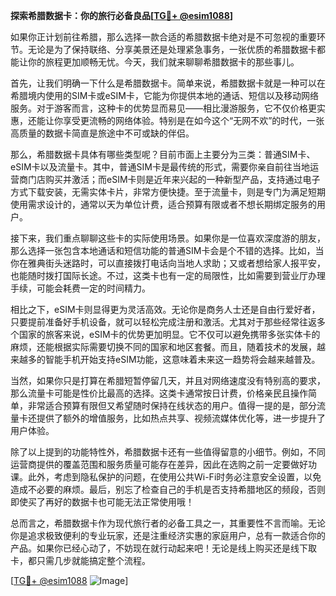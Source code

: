 **探索希腊数据卡：你的旅行必备良品[[TG💪+ @esim1088](https://t.me/s/esim1088)]**

如果你正计划前往希腊，那么选择一款合适的希腊数据卡绝对是不可忽视的重要环节。无论是为了保持联络、分享美景还是处理紧急事务，一张优质的希腊数据卡都能让你的旅程更加顺畅无忧。今天，我们就来聊聊希腊数据卡的那些事儿。

首先，让我们明确一下什么是希腊数据卡。简单来说，希腊数据卡就是一种可以在希腊境内使用的SIM卡或eSIM卡，它能为你提供本地的通话、短信以及移动网络服务。对于游客而言，这种卡的优势显而易见——相比漫游服务，它不仅价格更实惠，还能让你享受更流畅的网络体验。特别是在如今这个“无网不欢”的时代，一张高质量的数据卡简直是旅途中不可或缺的伴侣。

那么，希腊数据卡具体有哪些类型呢？目前市面上主要分为三类：普通SIM卡、eSIM卡以及流量卡。其中，普通SIM卡是最传统的形式，需要你亲自前往当地运营商门店购买并激活；而eSIM卡则是近年来兴起的一种新型产品，支持通过电子方式下载安装，无需实体卡片，非常方便快捷。至于流量卡，则是专门为满足短期使用需求设计的，通常以天为单位计费，适合预算有限或者不想长期绑定服务的用户。

接下来，我们重点聊聊这些卡的实际使用场景。如果你是一位喜欢深度游的朋友，那么选择一张包含本地通话和短信功能的普通SIM卡会是个不错的选择。比如，当你在雅典街头迷路时，可以直接拨打电话向当地人求助；又或者想给家人报平安，也能随时拨打国际长途。不过，这类卡也有一定的局限性，比如需要到营业厅办理手续，可能会耗费一定的时间精力。

相比之下，eSIM卡则显得更为灵活高效。无论你是商务人士还是自由行爱好者，只要提前准备好手机设备，就可以轻松完成注册和激活。尤其对于那些经常往返多个国家的旅客来说，eSIM卡的优势更加明显。它不仅可以避免携带多张实体卡的麻烦，还能根据实际需要切换不同的国家和地区套餐。而且，随着技术的发展，越来越多的智能手机开始支持eSIM功能，这意味着未来这一趋势将会越来越普及。

当然，如果你只是打算在希腊短暂停留几天，并且对网络速度没有特别高的要求，那么流量卡可能是性价比最高的选择。这类卡通常按日计费，价格亲民且操作简单，非常适合预算有限但又希望随时保持在线状态的用户。值得一提的是，部分流量卡还提供了额外的增值服务，比如热点共享、视频流媒体优化等，进一步提升了用户体验。

除了以上提到的功能特性外，希腊数据卡还有一些值得留意的小细节。例如，不同运营商提供的覆盖范围和服务质量可能存在差异，因此在选购之前一定要做好功课。此外，考虑到隐私保护的问题，在使用公共Wi-Fi时务必注意安全设置，以免造成不必要的麻烦。最后，别忘了检查自己的手机是否支持希腊地区的频段，否则即使买了再好的数据卡也可能无法正常使用哦！

总而言之，希腊数据卡作为现代旅行者的必备工具之一，其重要性不言而喻。无论你是追求极致便利的专业玩家，还是注重经济实惠的家庭用户，总有一款适合你的产品。如果你已经心动了，不妨现在就行动起来吧！无论是线上购买还是线下取卡，都只需几步就能搞定整个流程。

[[TG💪+ @esim1088](https://t.me/s/esim1088) ![Image](https://i.postimg.cc/4NQfJmqS/Snipaste-2025-05-13-00-14-12.png)]